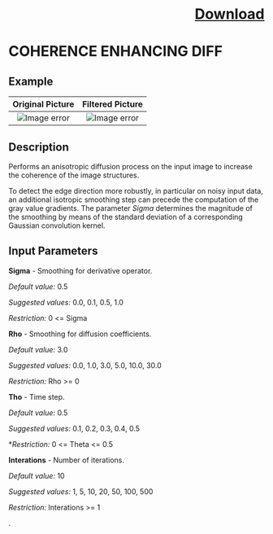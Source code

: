 # <p align="right"><a class="github-button" aria-label="Download ntkme/github-buttons on GitHub" href="https://github.com/Balluff-BVS/halconscripts/raw/master/Filters/Enhacement/enhancement_filters.zip" data-icon="octicon-cloud-download">Download</a></p>

COHERENCE ENHANCING DIFF
==========

## Example

Original Picture             | Filtered Picture
:-------------------------:|:-------------------------:
![Image error](https://github.com/Balluff-BVS/halconscripts/blob/master/Filters/Enhacement/CoherenceEnhancingDiff/original.png?raw=true)  |  ![Image error](https://github.com/Balluff-BVS/halconscripts/blob/master/Filters/Enhacement/CoherenceEnhancingDiff/coherence_enhancing_diff.png?raw=true)

Description
----------

Performs an anisotropic diffusion process on the input image to increase the coherence of the image structures.

To detect the edge direction more robustly, in particular on noisy input data, an additional isotropic smoothing step can precede the computation of the gray value gradients. The parameter *Sigma* determines the magnitude of the smoothing by means of the standard deviation of a corresponding Gaussian convolution kernel.

Input Parameters
----------

**Sigma** - Smoothing for derivative operator.

*Default value:* 0.5

*Suggested values:* 0.0, 0.1, 0.5, 1.0

*Restriction:* 0 <= Sigma

**Rho** - Smoothing for diffusion coefficients.

 *Default value:* 3.0
 
*Suggested values:* 0.0, 1.0, 3.0, 5.0, 10.0, 30.0

*Restriction:* Rho >= 0

**Tho** - Time step.

 *Default value:* 0.5
 
*Suggested values:* 0.1, 0.2, 0.3, 0.4, 0.5

**Restriction:* 0 <= Theta <= 0.5

**Interations** - Number of iterations.

 *Default value:* 10
 
*Suggested values:* 1, 5, 10, 20, 50, 100, 500

*Restriction:* Interations >= 1


.
